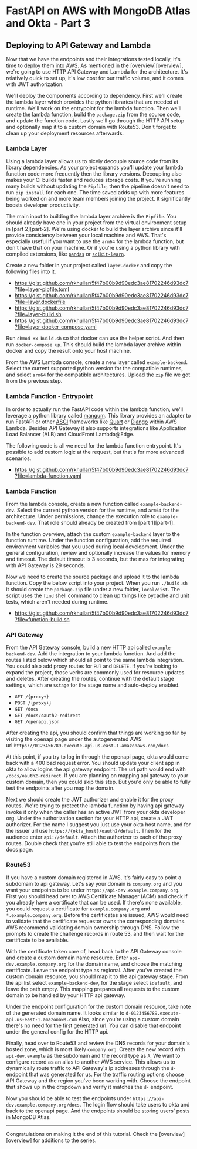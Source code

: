 # FastAPI on AWS with MongoDB Atlas and Okta - Part 3
## Deploying to API Gateway and Lambda

Now that we have the endpoints and their integrations tested locally, it's time to deploy them into AWS. As mentioned in
the [overview][overview], we're going to use HTTP API Gateway and Lambda for the architecture. It's relatively quick to
set up, it's low cost for our traffic volume, and it comes with JWT authorization.

We'll deploy the components according to dependency. First we'll create the lambda layer which provides the python libraries
that are needed at runtime. We'll work on the entrypoint for the lambda function. Then we'll create the lambda function,
build the `package.zip` from the source code, and update the function code. Lastly we'll go through the HTTP API setup
and optionally map it to a custom domain with Route53. Don't forget to clean up your deployment resources afterwards.

### Lambda Layer
Using a lambda layer allows us to nicely decouple source code from its library dependencies. As your project expands you'll
update your lambda function code more frequently then the library versions. Decoupling also makes your CI builds faster and
reduces storage costs. If you're running many builds without updating the `Pipfile`, then the pipeline doesn't need to
run `pip install` for each one. The time saved adds up with more features being worked on and more team members joining
the project. It significantly boosts developer productivity.

The main input to building the lambda layer archive is the `Pipfile`. You should already have one in your project from
the virtual environment setup in [part 2][part-2]. We're using docker to build the layer archive since it'll provide
consistency between your local machine and AWS. That's especially useful if you want to use the `arm64` for the lambda
function, but don't have that on your machine. Or if you're using a python library with compiled extensions, like
[`pandas`][pandas] or [`scikit-learn`][scikit-learn].

Create a new folder in your project called `layer-docker` and copy the following files into it.

- https://gist.github.com/rkhullar/5f47b00b9d90edc3ae81702246d93dc7?file=layer-pipfile.toml
- https://gist.github.com/rkhullar/5f47b00b9d90edc3ae81702246d93dc7?file=layer.dockerfile
- https://gist.github.com/rkhullar/5f47b00b9d90edc3ae81702246d93dc7?file=layer-build.sh
- https://gist.github.com/rkhullar/5f47b00b9d90edc3ae81702246d93dc7?file=layer-docker-compose.yaml

Run `chmod +x build.sh` so that docker can use the helper script. And then run `docker-compose up`. This should build the
lambda layer archive within docker and copy the result onto your host machine.

From the AWS Lambda console, create a new layer called `example-backend`. Select the current supported python version for
the compatible runtimes, and select `arm64` for the compatible architectures. Upload the `zip` file we got from the previous
step.

### Lambda Function - Entrypoint
In order to actually run the FastAPI code within the lambda function, we'll leverage a python library called [mangum][mangum].
This library provides an adapter to run FastAPI or other [ASGI][asgi] frameworks like [Quart][quart] or [Django][django]
within AWS Lambda. Besides API Gateway it also supports integrations like Application Load Balancer (ALB) and CloudFront
Lambda@Edge.

The following code is all we need for the lambda function entrypoint. It's possible to add custom logic at the request,
but that's for more advanced scenarios.

- https://gist.github.com/rkhullar/5f47b00b9d90edc3ae81702246d93dc7?file=lambda-function.yaml

### Lambda Function
From the lambda console, create a new function called `example-backend-dev`. Select the current python version for the
runtime, and `arm64` for the architecture. Under permissions, change the execution role to `example-backend-dev`. That role
should already be created from [part 1][part-1].

In the function overview, attach the custom `example-backend` layer to the function runtime. Under the function configuration,
add the required environment variables that you used during local development. Under the general configuration, review and
optionally increase the values for memory and timeout. The default timeout is 3 seconds, but the max for integrating with
API Gateway is 29 seconds.

Now we need to create the source package and upload it to the lambda function. Copy the below script into your project.
When you run `./build.sh` it should create the `package.zip` file under a new folder, `local/dist`. The script uses the
`find` shell command to clean up things like pycache and unit tests, which aren't needed during runtime.

- https://gist.github.com/rkhullar/5f47b00b9d90edc3ae81702246d93dc7?file=function-build.sh

### API Gateway
From the API Gateway console, build a new HTTP api called `example-backend-dev`. Add the integration to your lambda function.
And add the routes listed below which should all point to the same lambda integration. You could also add proxy routes for
`PUT` and `DELETE`. If you're looking to expand the project, those verbs are commonly used for resource updates and deletes.
After creating the routes, continue with the default stage settings, which are `$stage` for the stage name and auto-deploy
enabled.

- `GET /{proxy+}`
- `POST /{proxy+}`
- `GET /docs`
- `GET /docs/oauth2-redirect`
- `GET /openapi.json`

After creating the api, you should confirm that things are working so far by visiting the openapi page under the autogenerated
AWS url:`https://0123456789.execute-api.us-east-1.amazonaws.com/docs`

At this point, if you try to log in through the openapi page, okta would come back with a 400 bad request error. You should
update your client app in okta to allow logins the api gateway endpoint. The url path would end with `/docs/oauth2-redirect`.
If you are planning on mapping api gateway to your custom domain, then you could skip this step. But you'd only be able to
fully test the endpoints after you map the domain.

Next we should create the JWT authorizer and enable it for the proxy routes. We're trying to protect the lambda function
by having api gateway invoke it only when the caller has an active JWT from your okta developer org. Under the authorization
section for your HTTP api, create a JWT authorizer. For the name I suggest you just use your okta host name, and for the
issuer url use `https://{okta_host}/oauth2/default`. Then for the audience enter `api://default`. Attach the authorizer
to each of the proxy routes. Double check that you're still able to test the endpoints from the docs page.

### Route53
If you have a custom domain registered in AWS, it's fairly easy to point a subdomain to api gateway. Let's say your domain
is `company.org` and you want your endpoints to be under `https://api-dev.example.company.org`. First you should head over
to AWS Certificate Manager (ACM) and check if you already have a certificate that can be used. If there's none available,
you could request a certificate for `example.company.org` and `*.example.company.org`. Before the certificates are issued,
AWS would need to validate that the certificate requestor owns the corresponding domains. AWS recommend validating domain
ownership through DNS. Follow the prompts to create the challenge records in route 53, and then wait for the certificate
to be available.

With the certificate taken care of, head back to the API Gateway console and create a custom domain name resource. Enter
`api-dev.example.company.org` for the domain name, and choose the matching certificate. Leave the endpoint type as regional.
After you've created the custom domain resource, you should map it to the api gateway stage. From the api list select
`example-backend-dev`, for the stage select `$default`, and leave the path empty. This mapping prepares all requests
to the custom domain to be handled by your HTTP api gateway. 

Under the endpoint configuration for the custom domain resource, take note of the generated domain name. It looks similar
to `d-0123456789.execute-api.us-east-1.amazonaws.com` Also, since you're using a custom domain there's no need for the
first generated url. You can disable that endpoint under the general config for the HTTP api.

Finally, head over to Route53 and review the DNS records for your domain's hosted zone, which is most likely `company.org`.
Create the new record with `api-dev.example` as the subdomain and the record type as `A`. We want to configure record as
an alias to another AWS service. This allows us to dynamically route traffic to API Gateway's ip addresses through the `d-`
endpoint that was generated for us. For the traffic routing options choose API Gateway and the region you've been working
with. Choose the endpoint that shows up in the dropdown and verify it matches the `d-` endpoint.

Now you should be able to test the endpoints under `https://api-dev.example.company.org/docs`. The login flow should take
users to okta and back to the openapi page. And the endpoints should be storing users' posts in MongoDB Atlas.

---
Congratulations on making it the end of this tutorial. Check the [overview][overview] for additions to the series.

[mangum]: https://pypi.org/project/mangum
[asgi]: https://asgi.readthedocs.io/en/latest
[django]: https://www.djangoproject.com/start/overview
[quart]: https://github.com/pallets/quart
[flask]: https://flask.palletsprojects.com
[pandas]: https://pypi.org/project/pandas
[scikit-learn]: https://scikit-learn.org
